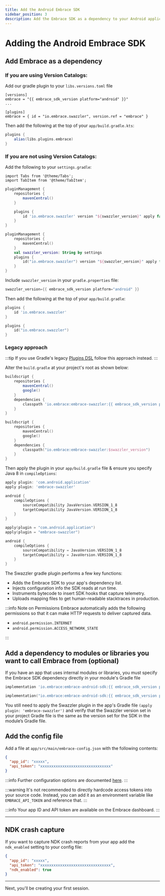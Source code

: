 ```yaml
---
title: Add the Android Embrace SDK
sidebar_position: 3
description: Add the Embrace SDK as a dependency to your Android application
---
```


# Adding the Android Embrace SDK

## Add Embrace as a dependency

### If you are using Version Catalogs:

Add our gradle plugin to your `libs.versions.toml` file

```
[versions]
embrace = "{{ embrace_sdk_version platform="android" }}"
...

[plugins]
embrace = { id = "io.embrace.swazzler", version.ref = "embrace" }
```

Then add the following at the top of your `app/build.gradle.kts`:

```groovy
plugins {
    alias(libs.plugins.embrace)
}
```

### If you are not using Version Catalogs:

Add the following to your `settings.gradle`:

```mdx-code-block
import Tabs from '@theme/Tabs';
import TabItem from '@theme/TabItem';
```

<Tabs groupId="android-language" queryString="android-language">
<TabItem value="groovy" label="Groovy">

```groovy
pluginManagement {
    repositories {
        mavenCentral()
    }

    plugins {
        id 'io.embrace.swazzler' version "${swazzler_version}" apply false
    }
}
```

</TabItem>

<TabItem value="kotlin" label="Kotlin">

```kotlin
pluginManagement {
    repositories {
        mavenCentral()
    }
    val swazzler_version: String by settings
    plugins {
        id("io.embrace.swazzler") version "${swazzler_version}" apply false
    }
}
```

</TabItem>
</Tabs>

Include `swazzler_version` in your `gradle.properties` file:

```groovy
swazzler_version={{ embrace_sdk_version platform="android" }}
```

Then add the following at the top of your `app/build.gradle`:

<Tabs groupId="android-language" queryString="android-language">
<TabItem value="groovy" label="Groovy">

```groovy
plugins {
    id 'io.embrace.swazzler'
}
```

</TabItem>

<TabItem value="kotlin" label="Kotlin">

```kotlin
plugins {
    id("io.embrace.swazzler")
}
```

</TabItem>
</Tabs>

### Legacy approach

:::tip
If you use Gradle's legacy <a href="https://docs.gradle.org/current/userguide/plugins.html#sec:plugins_block" target="_blank">Plugins DSL</a> follow this approach instead.
:::

Alter the `build.gradle` at your project's root as shown below:

<Tabs groupId="android-language" queryString="android-language">
<TabItem value="groovy" label="Groovy">

```groovy
buildscript {
    repositories {
        mavenCentral()
        google()
    }
    dependencies {
        classpath 'io.embrace:embrace-swazzler:{{ embrace_sdk_version platform="android" }}'
    }
}
```

</TabItem>

<TabItem value="kotlin" label="Kotlin">

```kotlin
buildscript {
    repositories {
        mavenCentral()
        google()
    }
    dependencies {
        classpath("io.embrace:embrace-swazzler:$swazzler_version")
    }
}
```

</TabItem>
</Tabs>

Then apply the plugin in your `app/build.gradle` file & ensure you specify Java 8 in `compileOptions`:

<Tabs groupId="android-language" queryString="android-language">
<TabItem value="groovy" label="Groovy">

```groovy
apply plugin: 'com.android.application'
apply plugin: 'embrace-swazzler'

android {
    compileOptions {
        sourceCompatibility JavaVersion.VERSION_1_8
        targetCompatibility JavaVersion.VERSION_1_8
    }
}
```

</TabItem>

<TabItem value="kotlin" label="Kotlin">

```kotlin
apply(plugin = "com.android.application")
apply(plugin = "embrace-swazzler")

android {
    compileOptions {
        sourceCompatibility = JavaVersion.VERSION_1_8
        targetCompatibility = JavaVersion.VERSION_1_8
    }
}
```

</TabItem>
</Tabs>

The Swazzler gradle plugin performs a few key functions:
* Adds the Embrace SDK to your app's dependency list.
* Injects configuration info the SDK reads at run time.
* Instruments bytecode to insert SDK hooks that capture telemetry.
* Uploads mapping files to get human-readable stacktraces in production.

:::info Note on Permissions
Embrace automatically adds the following permissions so that it can make HTTP requests to deliver captured data.

* `android.permission.INTERNET`
* `android.permission.ACCESS_NETWORK_STATE`

:::

## Add a dependency to modules or libraries you want to call Embrace from (optional)

If you have an app that uses internal modules or libraries, you must specify the Embrace SDK dependency directly in your module's Gradle file

<Tabs groupId="android-language" queryString="android-language">
<TabItem value="groovy" label="Groovy">

```groovy
implementation 'io.embrace:embrace-android-sdk:{{ embrace_sdk_version platform="android" }}'
```

</TabItem>

<TabItem value="kotlin" label="Kotlin">

```kotlin
implementation("io.embrace:embrace-android-sdk:{{ embrace_sdk_version platform="android" }}")
```

</TabItem>
</Tabs>

You still need to apply the Swazzler plugin in the app's Gradle file `(apply plugin: 'embrace-swazzler')` and verify that the Swazzler version set in your project Gradle file is the same as the version set for the SDK in the module’s Gradle file.

## Add the config file

Add a file at `app/src/main/embrace-config.json` with the following contents:

```json
{
  "app_id": "xxxxx",
  "api_token": "xxxxxxxxxxxxxxxxxxxxxxxxxxxxxxxx"
}
```

:::info
Further configuration options are documented [here](/android/features/configuration-file/).
:::

:::warning
It's not recommended to directly hardcode access tokens into your source code. Instead, you can add it as an environment variable like `EMBRACE_API_TOKEN` and reference that.
:::

:::info
Your app ID and API token are available on the Embrace dashboard.
:::

---

## NDK crash capture

If you want to capture NDK crash reports from your app add the `ndk_enabled` setting to your config file:

```json
{
  "app_id": "xxxxx",
  "api_token": "xxxxxxxxxxxxxxxxxxxxxxxxxxxxxxxx",
  "ndk_enabled": true
}
```

---

Next, you'll be creating your first session.
